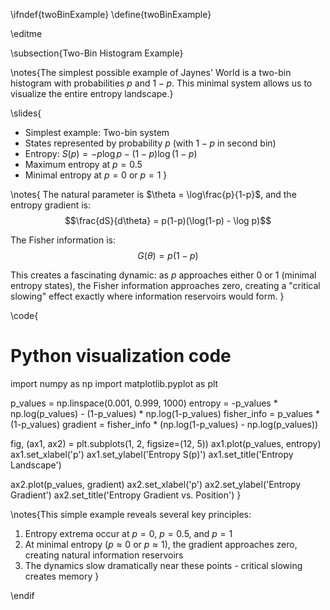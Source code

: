 \ifndef{twoBinExample}
\define{twoBinExample}

\editme

\subsection{Two-Bin Histogram Example}

\notes{The simplest possible example of Jaynes' World is a two-bin histogram with probabilities $p$ and $1-p$. This minimal system allows us to visualize the entire entropy landscape.}

\slides{
* Simplest example: Two-bin system
* States represented by probability $p$ (with $1-p$ in second bin)
* Entropy: $S(p) = -p\log p - (1-p)\log(1-p)$
* Maximum entropy at $p = 0.5$
* Minimal entropy at $p = 0$ or $p = 1$
}

\notes{
The natural parameter is $\theta = \log\frac{p}{1-p}$, and the entropy gradient is:
$$\frac{dS}{d\theta} = p(1-p)(\log(1-p) - \log p)$$

The Fisher information is:
$$G(\theta) = p(1-p)$$

This creates a fascinating dynamic: as $p$ approaches either 0 or 1 (minimal entropy states), the Fisher information approaches zero, creating a "critical slowing" effect exactly where information reservoirs would form.
}

\code{
# Python visualization code
import numpy as np
import matplotlib.pyplot as plt

p_values = np.linspace(0.001, 0.999, 1000)
entropy = -p_values * np.log(p_values) - (1-p_values) * np.log(1-p_values)
fisher_info = p_values * (1-p_values)
gradient = fisher_info * (np.log(1-p_values) - np.log(p_values))

fig, (ax1, ax2) = plt.subplots(1, 2, figsize=(12, 5))
ax1.plot(p_values, entropy)
ax1.set_xlabel('p')
ax1.set_ylabel('Entropy S(p)')
ax1.set_title('Entropy Landscape')

ax2.plot(p_values, gradient)
ax2.set_xlabel('p')
ax2.set_ylabel('Entropy Gradient')
ax2.set_title('Entropy Gradient vs. Position')
}

\notes{This simple example reveals several key principles:
1. Entropy extrema occur at $p = 0$, $p = 0.5$, and $p = 1$
2. At minimal entropy ($p \approx 0$ or $p \approx 1$), the gradient approaches zero, creating natural information reservoirs
3. The dynamics slow dramatically near these points - critical slowing creates memory
} 

\endif
